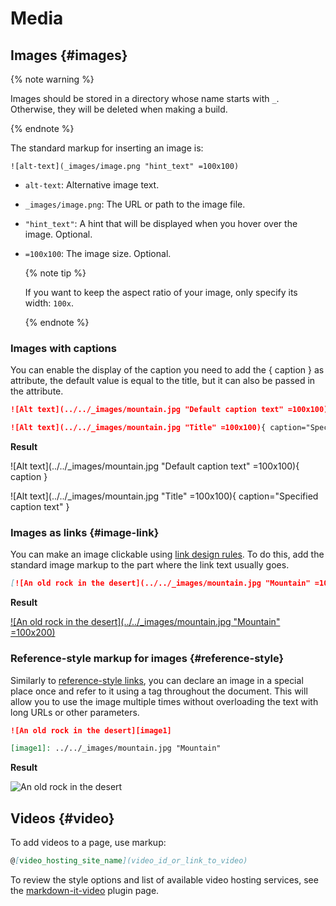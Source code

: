 # Media

## Images {#images}

{% note warning %}

Images should be stored in a directory whose name starts with `_`. Otherwise, they will be deleted when making a build.

{% endnote %}

The standard markup for inserting an image is:

```
![alt-text](_images/image.png "hint_text" =100x100)
```

  * `alt-text`: Alternative image text.
  * `_images/image.png`: The URL or path to the image file.
  * `"hint_text"`: A hint that will be displayed when you hover over the image. Optional.
  * `=100x100`: The image size. Optional.

    {% note tip %}

    If you want to keep the aspect ratio of your image, only specify its width: `100x`.

    {% endnote %}

### Images with captions

You can enable the display of the caption you need to add the { caption } as attribute, the default value is equal to the title, but it can also be passed in the attribute.

```markdown
![Alt text](../../_images/mountain.jpg "Default caption text" =100x100){ caption }

![Alt text](../../_images/mountain.jpg "Title" =100x100){ caption="Specified caption text" }
```

**Result**

![Alt text](../../_images/mountain.jpg "Default caption text" =100x100){ caption }

![Alt text](../../_images/mountain.jpg "Title" =100x100){ caption="Specified caption text" }


### Images as links {#image-link}

You can make an image clickable using [link design rules](./links.md). To do this, add the standard image markup to the part where the link text usually goes.

```markdown
[![An old rock in the desert](../../_images/mountain.jpg "Mountain" =100x200)](https://yandex.com/images/search?text=mountain)
```

**Result**

[![An old rock in the desert](../../_images/mountain.jpg "Mountain" =100x200)](https://yandex.com/images/search?text=mountain)

### Reference-style markup for images {#reference-style}

Similarly to [reference-style links](./links.md#reference-style), you can declare an image in a special place once and refer to it using a tag throughout the document. This will allow you to use the image multiple times without overloading the text with long URLs or other parameters.

```markdown
![An old rock in the desert][image1]

[image1]: ../../_images/mountain.jpg "Mountain"
```

**Result**

![An old rock in the desert][image1]

[image1]: ../../_images/mountain.jpg "Mountain"
## Videos {#video}

To add videos to a page, use markup:

```markdown
@[video_hosting_site_name](video_id_or_link_to_video)
```

To review the style options and list of available video hosting services, see the [markdown-it-video](https://www.npmjs.com/package/markdown-it-video) plugin page.


